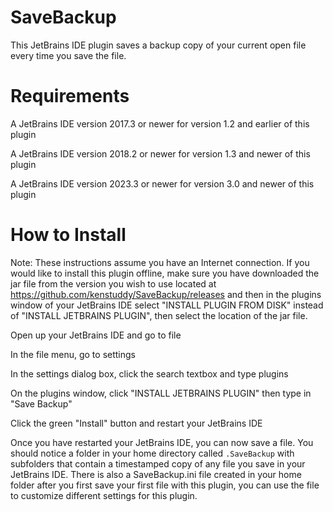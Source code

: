 # SaveBackup
This JetBrains IDE plugin saves a backup copy of your current open file every time you save the file.

# Requirements
A JetBrains IDE version 2017.3 or newer for version 1.2 and earlier of this plugin

A JetBrains IDE version 2018.2 or newer for version 1.3 and newer of this plugin

A JetBrains IDE version 2023.3 or newer for version 3.0 and newer of this plugin

# How to Install
Note: These instructions assume you have an Internet connection. If you would like to install this plugin offline, make sure you have downloaded the jar file from the version you wish to use located at  https://github.com/kenstuddy/SaveBackup/releases and then in the plugins window of your JetBrains IDE select "INSTALL PLUGIN FROM DISK" instead of "INSTALL JETBRAINS PLUGIN", then select the location of the jar file.

Open up your JetBrains IDE and go to file

In the file menu, go to settings

In the settings dialog box, click the search textbox and type plugins

On the plugins window, click "INSTALL JETBRAINS PLUGIN" then type in "Save Backup"

Click the green "Install" button and restart your JetBrains IDE

Once you have restarted your JetBrains IDE, you can now save a file. You should notice a folder in your home directory called ```.SaveBackup``` with subfolders that contain a timestamped copy of any file you save in your JetBrains IDE. There is also a SaveBackup.ini file created in your home folder after you first save your first file with this plugin, you can use the file to customize different settings for this plugin.

